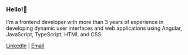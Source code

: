### Hello!👋
I'm a frontend developer with more than 3 years of experience in developing dynamic user interfaces and web applications using Angular, JavaScript, TypeScript, HTML and CSS.</h2>

[LinkedIn](https://www.linkedin.com/in/damian-grabowski97/) | [Email](mailto:hello@damian-grabowski.com)
